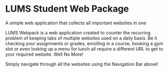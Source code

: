 # LUMS Student Web Package

A simple web application that collects all important websites in one

LUMS Webpack is a web application created to counter the recurring problem of keeping tabs of multiple websites used on a daily basis. Be it checking your assignments or grades, enrolling in a course, booking a gym slot or even looking up a menu for lunch all require a different URL to get to your required website. Well No More! 

Simply navigate through all the websites using the Navigation Bar above!
